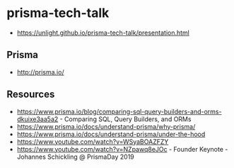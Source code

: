 # prisma-tech-talk
* https://unlight.github.io/prisma-tech-talk/presentation.html

## Prisma
* http://prisma.io/

## Resources
* https://www.prisma.io/blog/comparing-sql-query-builders-and-orms-dkuixe3aa5a2 - Comparing SQL, Query Builders, and ORMs
* https://www.prisma.io/docs/understand-prisma/why-prisma/
* https://www.prisma.io/docs/understand-prisma/under-the-hood
* https://www.youtube.com/watch?v=WSyaBOAZFZY
* https://www.youtube.com/watch?v=NZpawq8eJOc - Founder Keynote - Johannes Schickling @ PrismaDay 2019
